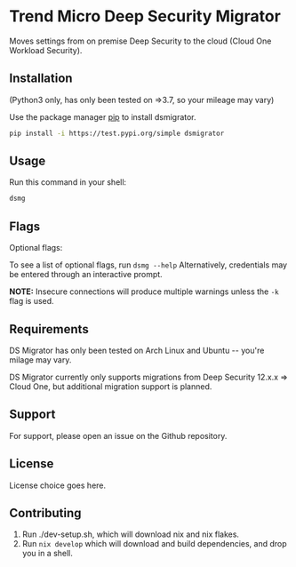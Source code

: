 # Trend Micro Deep Security Migrator

Moves settings from on premise Deep Security to the cloud (Cloud One Workload Security).

## Installation

(Python3 only, has only been tested on =>3.7, so your mileage may vary)

Use the package manager [pip](https://pip.pypa.io/en/stable/) to install dsmigrator.

```bash
pip install -i https://test.pypi.org/simple dsmigrator
```

## Usage

Run this command in your shell:

```bash
dsmg
```

## Flags

Optional flags:

To see a list of optional flags, run `dsmg --help`
Alternatively, credentials may be entered through an interactive prompt.

**NOTE:** Insecure connections will produce multiple warnings unless the `-k` flag is used.

## Requirements

DS Migrator has only been tested on Arch Linux and Ubuntu -- you're milage may vary.

DS Migrator currently only supports migrations from Deep Security 12.x.x => Cloud One, but additional migration support is planned.

## Support

For support, please open an issue on the Github repository.

## License

License choice goes here.

## Contributing

1. Run ./dev-setup.sh, which will download nix and nix flakes.
2. Run `nix develop` which will download and build dependencies, and drop you in a shell.
